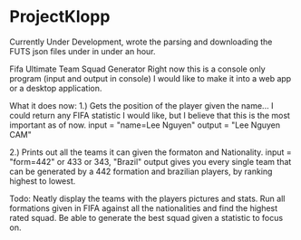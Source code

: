 # ProjectKlopp

Currently Under Development, wrote the parsing and downloading the FUTS json files under in under an hour.

Fifa Ultimate Team Squad Generator
Right now this is a console only program (input and output in console) I would like to make it into a web app or a desktop application.

What it does now:
1.)
    Gets the position of the player given the name... I could return any FIFA statistic I would like, but I believe that this is the most important as of now.
     input = "name=Lee Nguyen"
     output = "Lee Nguyen	CAM"

2.)
    Prints out all the teams it can given the formaton and Nationality.
     input = "form=442" or 433 or 343, "Brazil"
     output gives you every single team that can be generated by a 442 formation and brazilian players, by ranking highest to lowest.
     
Todo:
Neatly display the teams with the players pictures and stats.
Run all formations given in FIFA against all the nationalities and find the highest rated squad.
Be able to generate the best squad given a statistic to focus on.
